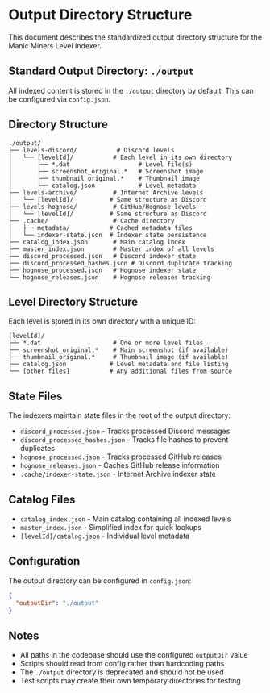# Output Directory Structure

This document describes the standardized output directory structure for the Manic Miners Level Indexer.

## Standard Output Directory: `./output`

All indexed content is stored in the `./output` directory by default. This can be configured via `config.json`.

## Directory Structure

```
./output/
├── levels-discord/           # Discord levels
│   └── [levelId]/           # Each level in its own directory
│       ├── *.dat                   # Level file(s)
│       ├── screenshot_original.*   # Screenshot image
│       ├── thumbnail_original.*    # Thumbnail image
│       └── catalog.json            # Level metadata
├── levels-archive/          # Internet Archive levels
│   └── [levelId]/          # Same structure as Discord
├── levels-hognose/          # GitHub/Hognose levels
│   └── [levelId]/          # Same structure as Discord
├── .cache/                  # Cache directory
│   ├── metadata/           # Cached metadata files
│   └── indexer-state.json  # Indexer state persistence
├── catalog_index.json       # Main catalog index
├── master_index.json        # Master index of all levels
├── discord_processed.json   # Discord indexer state
├── discord_processed_hashes.json # Discord duplicate tracking
├── hognose_processed.json   # Hognose indexer state
└── hognose_releases.json    # Hognose releases tracking
```

## Level Directory Structure

Each level is stored in its own directory with a unique ID:

```
[levelId]/
├── *.dat                    # One or more level files
├── screenshot_original.*    # Main screenshot (if available)
├── thumbnail_original.*     # Thumbnail image (if available)
├── catalog.json            # Level metadata and file listing
└── [other files]           # Any additional files from source
```

## State Files

The indexers maintain state files in the root of the output directory:

- `discord_processed.json` - Tracks processed Discord messages
- `discord_processed_hashes.json` - Tracks file hashes to prevent duplicates
- `hognose_processed.json` - Tracks processed GitHub releases
- `hognose_releases.json` - Caches GitHub release information
- `.cache/indexer-state.json` - Internet Archive indexer state

## Catalog Files

- `catalog_index.json` - Main catalog containing all indexed levels
- `master_index.json` - Simplified index for quick lookups
- `[levelId]/catalog.json` - Individual level metadata

## Configuration

The output directory can be configured in `config.json`:

```json
{
  "outputDir": "./output"
}
```

## Notes

- All paths in the codebase should use the configured `outputDir` value
- Scripts should read from config rather than hardcoding paths
- The `./output` directory is deprecated and should not be used
- Test scripts may create their own temporary directories for testing